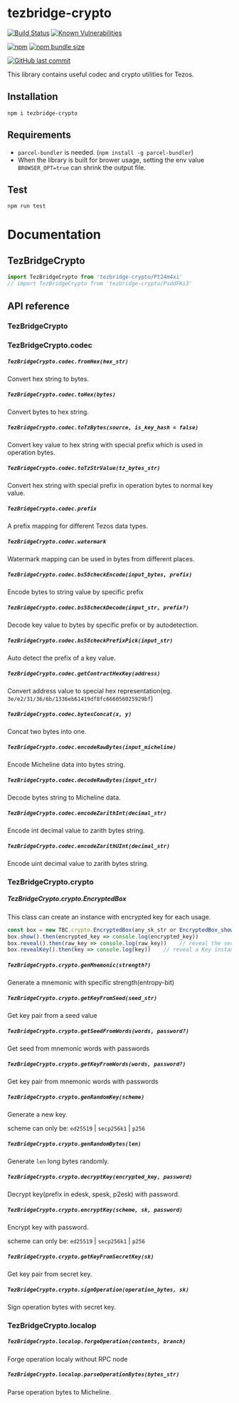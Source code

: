 # tezbridge-crypto

[![Build Status](https://travis-ci.org/tezbridge/tezbridge-crypto.svg?branch=master)](https://travis-ci.org/tezbridge/tezbridge-crypto)
[![Known Vulnerabilities](https://snyk.io/test/github/tezbridge/tezbridge-crypto/badge.svg?targetFile=package.json)](https://snyk.io/test/github/tezbridge/tezbridge-crypto?targetFile=package.json)

[![npm](https://img.shields.io/npm/v/tezbridge-crypto.svg?color=birghtgreen)](https://www.npmjs.com/package/tezbridge-crypto)
[![npm bundle size](https://img.shields.io/bundlephobia/minzip/tezbridge-crypto.svg?color=brightgreen)](https://www.npmjs.com/package/tezbridge-crypto)

[![GitHub last commit](https://img.shields.io/github/last-commit/tezbridge/tezbridge-crypto.svg)](https://github.com/tezbridge/tezbridge-crypto/commits/master)

This library contains useful codec and crypto utilities for Tezos.

## Installation
`npm i tezbridge-crypto`


## Requirements
- `parcel-bundler` is needed. (`npm install -g parcel-bundler`)
- When the library is built for brower usage, setting the env value `BROWSER_OPT=true` can shrink the output file.

## Test
`npm run test`

# Documentation

## TezBridgeCrypto

```javascript
import TezBridgeCrypto from 'tezbridge-crypto/Pt24m4xi'
// import TezBridgeCrypto from 'tezbridge-crypto/PsddFKi3'
```

## API reference

### TezBridgeCrypto

### TezBridgeCrypto.codec

##### `TezBridgeCrypto.codec.fromHex(hex_str)`
Convert hex string to bytes.

##### `TezBridgeCrypto.codec.toHex(bytes)`
Convert bytes to hex string.

##### `TezBridgeCrypto.codec.toTzBytes(source, is_key_hash = false)`
Convert key value to hex string with special prefix which is used in operation bytes. 

##### `TezBridgeCrypto.codec.toTzStrValue(tz_bytes_str)`
Convert hex string with special prefix in operation bytes to normal key value.

##### `TezBridgeCrypto.codec.prefix`
A prefix mapping for different Tezos data types.

##### `TezBridgeCrypto.codec.watermark`
Watermark mapping can be used in bytes from different places.

##### `TezBridgeCrypto.codec.bs58checkEncode(input_bytes, prefix)`
Encode bytes to string value by specific prefix

##### `TezBridgeCrypto.codec.bs58checkDecode(input_str, prefix?)`
Decode key value to bytes by specific prefix or by autodetection.

##### `TezBridgeCrypto.codec.bs58checkPrefixPick(input_str)`
Auto detect the prefix of a key value.

##### `TezBridgeCrypto.codec.getContractHexKey(address)`
Convert address value to special hex representation(eg. `3e/e2/31/36/6b/1336eb61419df8fc666056025929bf`)

##### `TezBridgeCrypto.codec.bytesConcat(x, y)`
Concat two bytes into one.

##### `TezBridgeCrypto.codec.encodeRawBytes(input_micheline)`
Encode Micheline data into bytes string.

##### `TezBridgeCrypto.codec.decodeRawBytes(input_str)`
Decode bytes string to Micheline data.

##### `TezBridgeCrypto.codec.encodeZarithInt(decimal_str)`
Encode int decimal value to zarith bytes string.

##### `TezBridgeCrypto.codec.encodeZarithUInt(decimal_str)`
Encode uint decimal value to zarith bytes string.


### TezBridgeCrypto.crypto

##### TezBridgeCrypto.crypto.EncryptedBox
This class can create an instance with encrypted key for each usage.
```javascript
const box = new TBC.crypto.EncryptedBox(any_sk_str or EncryptedBox_show()_result, password?)
box.show().then(encrypted_key => console.log(encrypted_key))
box.reveal().then(raw_key => console.log(raw_key))    // reveal the secret key string
box.revealKey().then(key => console.log(key))    // reveal a Key instance which can access the pk, pkh
```

##### `TezBridgeCrypto.crypto.genMnemonic(strength?)`
Generate a mnemonic with specific strength(entropy-bit)

##### `TezBridgeCrypto.crypto.getKeyFromSeed(seed_str)`
Get key pair from a seed value

##### `TezBridgeCrypto.crypto.getSeedFromWords(words, password?)`
Get seed from mnemonic words with passwords

##### `TezBridgeCrypto.crypto.getKeyFromWords(words, password?)`
Get key pair from mnemonic words with passwords

##### `TezBridgeCrypto.crypto.genRandomKey(scheme)`
Generate a new key.

scheme can only be: `ed25519` | `secp256k1` | `p256`

##### `TezBridgeCrypto.crypto.genRandomBytes(len)`
Generate `len` long bytes randomly.

##### `TezBridgeCrypto.crypto.decryptKey(encrypted_key, password)`
Decrypt key(prefix in edesk, spesk, p2esk) with password.

##### `TezBridgeCrypto.crypto.encryptKey(scheme, sk, password)`
Encrypt key with password.

scheme can only be: `ed25519` | `secp256k1` | `p256`

##### `TezBridgeCrypto.crypto.getKeyFromSecretKey(sk)`
Get key pair from secret key.

##### `TezBridgeCrypto.crypto.signOperation(operation_bytes, sk)`
Sign operation bytes with secret key.


### TezBridgeCrypto.localop

##### `TezBridgeCrypto.localop.forgeOperation(contents, branch)`
Forge operation localy without RPC node

##### `TezBridgeCrypto.localop.parseOperationBytes(bytes_str)`
Parse operation bytes to Micheline.

